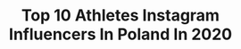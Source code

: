 ---
title: Top 10 Athletes Instagram Influencers In Poland In 2020
description: >-
  Find top athletes Instagram influencers in Poland in 2020. Most popular hashtags: #sport #fit #love #happy.
platform: Instagram
hits: 78
text_top: Analyze the best Instagram accounts on inBeat.
text_bottom: Our platform aggregates 78 Instagram influencers like this in Poland for you to collaborate.
profiles:
  - username: "xgriszkax"
    fullname: >-
      Grzegorz Sobieszek
    bio: >-
      @academia_gorila co-founder 🐵 Combat sports fanatic 💪🏻 No Meat Athlete 🍉 PR expert @ksw_mma 📲 Bling bling events 💎@warsaw_mineral_expo |
    location: "Poland"
    followers: 25733
    engagement: 727
    commentsToLikes: 0.030552
    id: ckap4qm2o8fj90i78hclsim81
    verified: false
    hashtags: "#muaythai, #gorilamuaythaisummercamp, #robiezdzieckaw, #kluska"
  - username: "saibov"
    fullname: >-
      RUSLAN SAIBOV CALISTHENICS
    bio: >-
      CALISTHENICS PRO COACH & ATHLETE 10 YEARS OF EXPERIENCE YOUTUBE: SAIBOV 177cm/77kg 🇺🇦🇬🇧🇵🇱🇷🇺 2x American champion🏆 2x European champion🏆 #IRONWRIST
    location: "Poland"
    followers: 66485
    engagement: 516
    commentsToLikes: 0.031433
    id: ck5zywfrkandz0i14btev0rbr
    verified: false
    hashtags: "#travel, #podroz, #healthy, #saibov"
  - username: "bembenikklaudia"
    fullname: >-
      Klaudia Bembenik® 🇵🇱
    bio: >-
      mom | girl boss | IFBB Athlete owner @claudiawingsshop @olimp_nutrition_pl -20% kod: klaudiab @boco_wear ambassador -20% kod: bembenikklaudia
    location: "Poland"
    followers: 37637
    engagement: 253
    commentsToLikes: 0.063167
    id: ck5hh71ln6pnt0i114du8yklt
    verified: false
    hashtags: "#bocowear, #poland, #mood, #motivation"
  - username: "badass_girlpl"
    fullname: >-
      Anna Kaszuba
    bio: >-
      Fitness and healthy lifestyle 🏋️‍♀️ - Personal Trainer - CrossFit Athlete Ambassador @carpatree 🎀
    location: "Poland"
    followers: 35078
    engagement: 835
    commentsToLikes: 0.015463
    id: ck0txpw9ck2rv0i19qkmupqxf
    verified: false
    hashtags: "#cyckidoprzodu, #tcmax"
  - username: "iga.co.smiga"
    fullname: >-
      Iga Baumgart-Witan
    bio: >-
      Athlete 400m ⛽ PKN Orlen 🏙️ Miasto Bydgoszcz 🏃‍♀️ New Balance Poland 🥣 Olimp Sport Nutrition
    location: "Poland"
    followers: 34601
    engagement: 719
    commentsToLikes: 0.009858
    id: ck5hhh4j7879f0i11t95hxgwe
    verified: false
    hashtags: "#love, #friends, #pknorlen, #newbalance"
  - username: "mirsad.terzic30"
    fullname: >-
      Mirsad Terzic
    bio: >-
      👨‍👩‍👧‍👦🐶 Athlete🤾‍♂️🥅
    location: "Poland"
    followers: 11894
    engagement: 1548
    commentsToLikes: 0.012318
    id: ck1349yuovf5i0i19jf8nonf8
    verified: false
    hashtags: "#veszprem, #enjoylife, #nature, #bepositive"
  - username: "annaakaczowka"
    fullname: >-
      Anna Kaczowka 🇵🇱
    bio: >-
      𝑭𝒊𝒏𝒂𝒍𝒊𝒔𝒕𝒌𝒂 𝑴𝒊𝒔𝒔 𝑷𝒐𝒍𝒔𝒌𝒊 𝑵𝒂𝒔𝒕𝒐𝒍𝒂𝒕𝒆𝒌 𝟐𝟎𝟏𝟗 𝑴𝒊𝒔𝒔 𝑴𝒂𝒍𝒐𝒑𝒐𝒍𝒔𝒌𝒊 𝑵𝒂𝒔𝒕𝒐𝒍𝒂𝒕𝒆𝒌 𝟐𝟎𝟏𝟗 📍Tarnów/DT 🎓 PE Student Snap: kaczowka #running#athlete#model
    location: "Poland"
    followers: 4090
    engagement: 2508
    commentsToLikes: 0.020452
    id: ck9wewfvnm56h0j782rgrjfaw
    verified: false
    hashtags: "#teengirl, #holiday, #dress, #pose"
  - username: "piotr.lisek.pv"
    fullname: >-
      Piotr Lisek
    bio: >-
      #polevault #athlete #polishboy
    location: "Poland"
    followers: 43171
    engagement: 937
    commentsToLikes: 0.005808
    id: ck0vxps7203wj0i19bqujjo2e
    verified: false
    hashtags: "#piotrlisek, #goforit, #polishboy, #polishdaddy"
  - username: "davidmsmith15"
    fullname: >-
      David Smith 🇺🇸
    bio: >-
      Adidas Athlete /// Pro volleyball player, USAV National Team, 2016 Olympic Bronze Medalist, Husband and Father. Born deaf in both ears.
    location: "Poland"
    followers: 29013
    engagement: 584
    commentsToLikes: 0.010789
    id: ck5cku35hxltz0i11rw7rv2lp
    verified: true
    hashtags: "#gozaksa, #hometeam, #teamsmith, #createdwithadidas"
  - username: "marta.zakrzewskaa"
    fullname: >-
      Trenerka, zawodniczka Crossfit
    bio: >-
      🔸-30%„marta30”@gipara_fitness ▪️Personal, Athletics Trainer 🔺TOP TEAM Polska 5* 🔸Kettlebell, Crossfit Instruktor ▪️CrossFit Athlete 🔺TREC TEAM ATHLETE
    location: "Poland"
    followers: 36555
    engagement: 181
    commentsToLikes: 0.032417
    id: ck8tc7582yj3a0j78n79luftx
    verified: false
    hashtags: "#motywacja, #fitshape, #polishwoman, #crossfit"
---